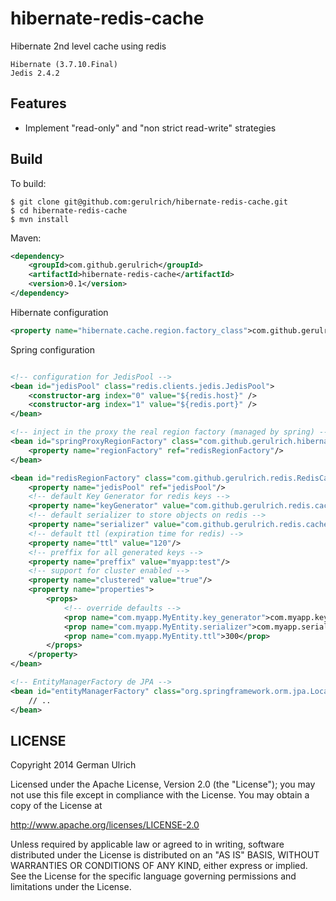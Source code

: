 hibernate-redis-cache
=====================

Hibernate 2nd level cache using redis


	Hibernate (3.7.10.Final)
	Jedis 2.4.2

## Features

* Implement "read-only" and "non strict read-write" strategies


## Build

To build:

```
$ git clone git@github.com:gerulrich/hibernate-redis-cache.git
$ cd hibernate-redis-cache
$ mvn install
```

Maven:

```xml
<dependency>
	<groupId>com.github.gerulrich</groupId>
	<artifactId>hibernate-redis-cache</artifactId>
	<version>0.1</version>
</dependency>
```

Hibernate configuration

```xml
<property name="hibernate.cache.region.factory_class">com.github.gerulrich.hibernate.SpringProxyRegionFactory</property>
```

Spring configuration

```xml

<!-- configuration for JedisPool -->
<bean id="jedisPool" class="redis.clients.jedis.JedisPool">
	<constructor-arg index="0" value="${redis.host}" />
	<constructor-arg index="1" value="${redis.port}" />
</bean>

<!-- inject in the proxy the real region factory (managed by spring) -->
<bean id="springProxyRegionFactory" class="com.github.gerulrich.hibernate.SpringProxyRegionFactory">
	<property name="regionFactory" ref="redisRegionFactory"/>
</bean>

<bean id="redisRegionFactory" class="com.github.gerulrich.redis.RedisCacheRegionFactory">
	<property name="jedisPool" ref="jedisPool"/>
	<!-- default Key Generator for redis keys -->
	<property name="keyGenerator" value="com.github.gerulrich.redis.cache.key.ToStringKeyGenerator"/>
	<!-- default serializer to store objects on redis -->
    <property name="serializer" value="com.github.gerulrich.redis.cache.serializer.StandarSerializer"/>
	<!-- default ttl (expiration time for redis) -->
	<property name="ttl" value="120"/>
	<!-- preffix for all generated keys -->
	<property name="preffix" value="myapp:test"/>
	<!-- support for cluster enabled -->
	<property name="clustered" value="true"/>
	<property name="properties">
		<props>
			<!-- override defaults -->
			<prop name="com.myapp.MyEntity.key_generator">com.myapp.key.generator.CustomKeyGenerator</prop>
			<prop name="com.myapp.MyEntity.serializer">com.myapp.serializer.CustomSerializer</prop>
			<prop name="com.myapp.MyEntity.ttl">300</prop>
		</props>
	</property>
</bean>

<!-- EntityManagerFactory de JPA -->
<bean id="entityManagerFactory" class="org.springframework.orm.jpa.LocalContainerEntityManagerFactoryBean" depends-on="springProxyRegionFactory,redisRegionFactory">
	// ..
</bean>
```


## LICENSE

Copyright 2014 German Ulrich

Licensed under the Apache License, Version 2.0 (the "License");
you may not use this file except in compliance with the License.
You may obtain a copy of the License at

<http://www.apache.org/licenses/LICENSE-2.0>

Unless required by applicable law or agreed to in writing, software
distributed under the License is distributed on an "AS IS" BASIS,
WITHOUT WARRANTIES OR CONDITIONS OF ANY KIND, either express or implied.
See the License for the specific language governing permissions and
limitations under the License.